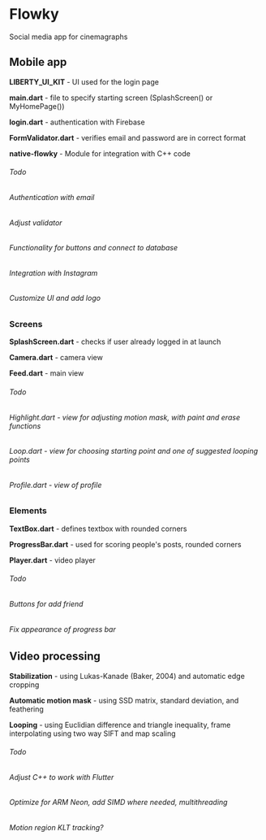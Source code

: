 # Flowky
Social media app for cinemagraphs

## Mobile app

**LIBERTY_UI_KIT** - UI used for the login page

**main.dart** - file to specify starting screen (SplashScreen() or MyHomePage())

**login.dart** - authentication with Firebase

**FormValidator.dart** - verifies email and password are in correct format

**native-flowky** - Module for integration with C++ code

###### *Todo*

###### *Authentication with email*

###### *Adjust validator*

###### *Functionality for buttons and connect to database*

###### *Integration with Instagram*

###### *Customize UI and add logo*

### Screens

**SplashScreen.dart** - checks if user already logged in at launch

**Camera.dart** - camera view

**Feed.dart** - main view

###### *Todo*

###### *Highlight.dart - view for adjusting motion mask, with paint and erase functions*

###### *Loop.dart - view for choosing starting point and one of suggested looping points*

###### *Profile.dart - view of profile*

### Elements

**TextBox.dart** - defines textbox with rounded corners

**ProgressBar.dart** - used for scoring people's posts, rounded corners

**Player.dart** - video player

###### *Todo*

###### *Buttons for add friend*

###### *Fix appearance of progress bar*

## Video processing

**Stabilization** - using Lukas-Kanade (Baker, 2004) and automatic edge cropping

**Automatic motion mask** - using SSD matrix, standard deviation, and feathering

**Looping** - using Euclidian difference and triangle inequality, frame interpolating using two way SIFT and map scaling

###### *Todo*

###### *Adjust C++ to work with Flutter*

###### *Optimize for ARM Neon, add SIMD where needed, multithreading*

###### *Motion region KLT tracking?*
